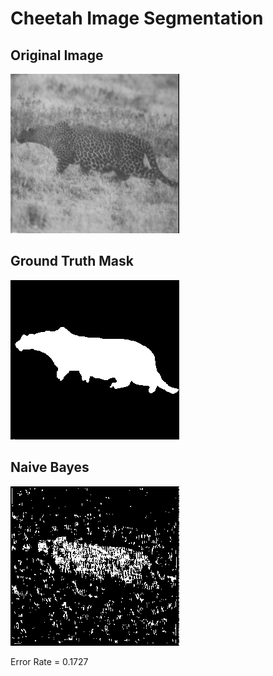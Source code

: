 # Cheetah Image Segmentation

## Original Image
![title](images/cheetah.bmp)

## Ground Truth Mask
![title](images/cheetah_mask.bmp)

## Naive Bayes
![title](images/naive_bayes.png)

Error Rate = 0.1727
